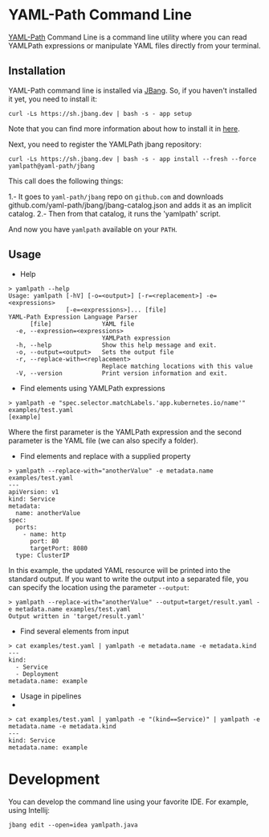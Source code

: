 # YAML-Path Command Line

[YAML-Path](https://github.com/yaml-path/YamlPath) Command Line is a command line utility where you can read YAMLPath expressions or manipulate YAML files directly from your terminal.

## Installation

YAML-Path command line is installed via [JBang](https://www.jbang.dev/). So, if you haven't installed it yet, you need to install it:

```
curl -Ls https://sh.jbang.dev | bash -s - app setup
```

Note that you can find more information about how to install it in [here](https://www.jbang.dev/documentation/guide/latest/installation.html#using-jbang).

Next, you need to register the YAMLPath jbang repository:

```
curl -Ls https://sh.jbang.dev | bash -s - app install --fresh --force yamlpath@yaml-path/jbang
```

This call does the following things:

1.- It goes to `yaml-path/jbang` repo on `github.com` and downloads github.com/yaml-path/jbang/jbang-catalog.json and adds it as an implicit catalog.
2.- Then from that catalog, it runs the 'yamlpath' script.

And now you have `yamlpath` available on your `PATH`.

## Usage

- Help

```
> yamlpath --help
Usage: yamlpath [-hV] [-o=<output>] [-r=<replacement>] -e=<expressions>
                [-e=<expressions>]... [file]
YAML-Path Expression Language Parser
      [file]              YAML file
  -e, --expression=<expressions>
                          YAMLPath expression
  -h, --help              Show this help message and exit.
  -o, --output=<output>   Sets the output file
  -r, --replace-with=<replacement>
                          Replace matching locations with this value
  -V, --version           Print version information and exit.
```

- Find elements using YAMLPath expressions

```
> yamlpath -e "spec.selector.matchLabels.'app.kubernetes.io/name'" examples/test.yaml 
[example]
```

Where the first parameter is the YAMLPath expression and the second parameter is the YAML file (we can also specify a folder).

- Find elements and replace with a supplied property

```
> yamlpath --replace-with="anotherValue" -e metadata.name examples/test.yaml 
---
apiVersion: v1
kind: Service
metadata:
  name: anotherValue
spec:
  ports:
    - name: http
      port: 80
      targetPort: 8080
  type: ClusterIP
```

In this example, the updated YAML resource will be printed into the standard output. If you want to write the output into a separated file, you can specify the location using the parameter `--output`:

```
> yamlpath --replace-with="anotherValue" --output=target/result.yaml -e metadata.name examples/test.yaml 
Output written in 'target/result.yaml'
```

- Find several elements from input

```
> cat examples/test.yaml | yamlpath -e metadata.name -e metadata.kind
---
kind:
  - Service
  - Deployment
metadata.name: example
```

- Usage in pipelines
- 
```
> cat examples/test.yaml | yamlpath -e "(kind==Service)" | yamlpath -e metadata.name -e metadata.kind
---
kind: Service
metadata.name: example
```

# Development

You can develop the command line using your favorite IDE. For example, using Intellij:

```
jbang edit --open=idea yamlpath.java
```